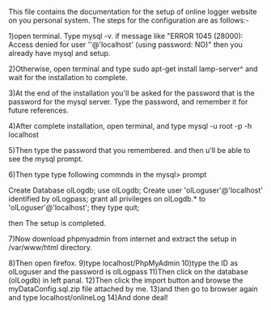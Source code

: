 This file contains the documentation for the setup of online logger website on you personal system.
The steps for the configuration are as follows:-

1)open terminal. Type mysql -v. if 	message like 
"ERROR 1045 (28000): Access denied for user '<example>'@'localhost' (using password: NO)"
then you already have mysql and setup.

2)Otherwise, open terminal and type sudo apt-get install lamp-server^    and wait for the installation to complete.

3)At the end of the installation you'll be asked for the password that is the password for the mysql server. Type the password, and remember it for future references.

4)After complete installation, open terminal, and type mysql -u root -p -h localhost

5)Then type the password that you remembered. and then u'll be able to see the mysql prompt.

6)Then type type following commnds in the mysql> prompt

Create Database olLogdb;
use olLogdb;
Create user 'olLoguser'@'localhost' identified by olLogpass;
grant all privileges on olLogdb.* to 'olLoguser'@'localhost';
they type quit;

then The setup is completed.



7)Now download phpmyadmin from internet and extract the setup in /var/www/html directory.

8)Then open firefox.
9)type localhost/PhpMyAdmin
10)type the ID as olLoguser and the password is olLogpass
11)Then click on the database (olLogdb) in left panal.
12)Then click the import button and browse the myDataConfig.sql.zip file attached by me.
13)and then go to browser again and type localhost/onlineLog
14)And done deal!

